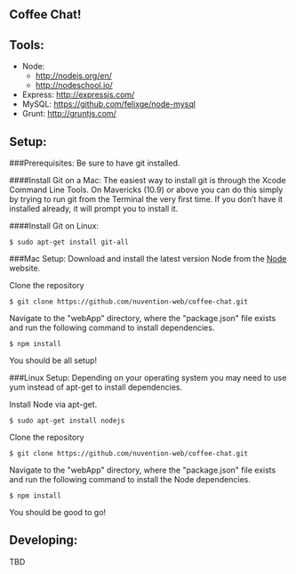 Coffee Chat!
-----------


Tools:
-----------
- Node:
	- http://nodejs.org/en/
	- http://nodeschool.io/
- Express: http://expressjs.com/
- MySQL: https://github.com/felixge/node-mysql
- Grunt: http://gruntjs.com/

Setup:
-----------
###Prerequisites:
Be sure to have git installed.

####Install Git on a Mac:
The easiest way to install git is through the Xcode Command Line Tools. On Mavericks (10.9) or above you can do this simply by trying to run git from the Terminal the very first time. If you don’t have it installed already, it will prompt you to install it.

####Install Git on Linux:
```
$ sudo apt-get install git-all
```

###Mac Setup:
Download and install the latest version Node from the [Node](http://nodejs.org/en/) website.

Clone the repository
```
$ git clone https://github.com/nuvention-web/coffee-chat.git
```

Navigate to the "webApp" directory, where the "package.json" file exists and run the following command to install dependencies.
```
$ npm install
```

You should be all setup!

###Linux Setup:
Depending on your operating system you may need to use yum instead of apt-get to install dependencies.

Install Node via apt-get.
```
$ sudo apt-get install nodejs
```

Clone the repository
```
$ git clone https://github.com/nuvention-web/coffee-chat.git
```

Navigate to the "webApp" directory, where the "package.json" file exists and run the following command to install the Node dependencies.

```
$ npm install
```

You should be good to go!

Developing:
-----------
TBD